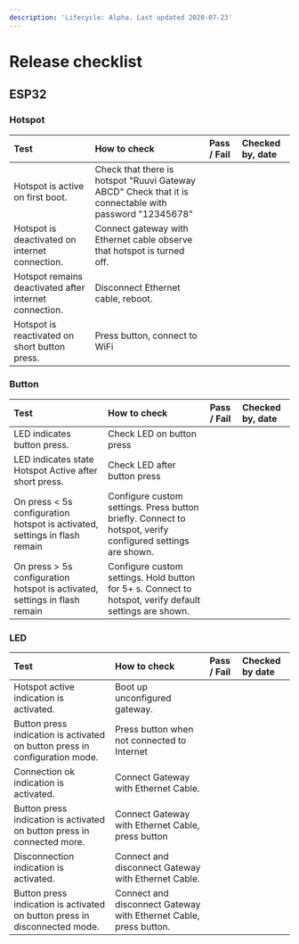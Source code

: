 ```yaml
---
description: 'Lifecycle: Alpha. Last updated 2020-07-23'
---
```


# Release checklist

## ESP32

### Hotspot

| Test | How to check | Pass / Fail | Checked by, date |
| :--- | :--- | :--- | :--- |
| Hotspot is active on first boot. | Check that there is hotspot "Ruuvi Gateway ABCD" Check that it is connectable with password "12345678" |  |  |
| Hotspot is deactivated on internet connection. | Connect gateway with Ethernet cable observe that hotspot is turned off. |  |  |
| Hotspot remains deactivated after internet connection. | Disconnect Ethernet cable, reboot. |  |  |
| Hotspot is reactivated on short button press. | Press button, connect to WiFi |  |  |

### Button

| Test | How to check | Pass / Fail | Checked by, date |
| :--- | :--- | :--- | :--- |
| LED indicates button press. | Check LED on button press |  |  |
| LED indicates state Hotspot Active after short press.  | Check LED after button press |  |  |
| On press &lt; 5s configuration hotspot is activated, settings in flash remain | Configure custom settings. Press button briefly. Connect to hotspot, verify configured settings are shown. |  |  |
| On press &gt; 5s configuration hotspot is activated, settings in flash remain | Configure custom settings. Hold button for 5+ s. Connect to hotspot, verify default settings are shown. |  |  |

### LED

| Test | How to check | Pass / Fail | Checked by date |
| :--- | :--- | :--- | :--- |
| Hotspot active indication is activated. | Boot up unconfigured gateway.  |  |  |
| Button press indication is activated on button press in configuration mode. | Press button when not connected to Internet |  |  |
| Connection ok indication is activated.  | Connect Gateway with Ethernet Cable.  |  |  |
| Button press indication is activated on button press in connected more. | Connect Gateway with Ethernet Cable, press button |  |  |
| Disconnection indication is activated. | Connect and disconnect Gateway with Ethernet Cable. |  |  |
| Button press indication is activated on button press in disconnected mode. | Connect and disconnect Gateway with Ethernet Cable, press button. |  |  |

